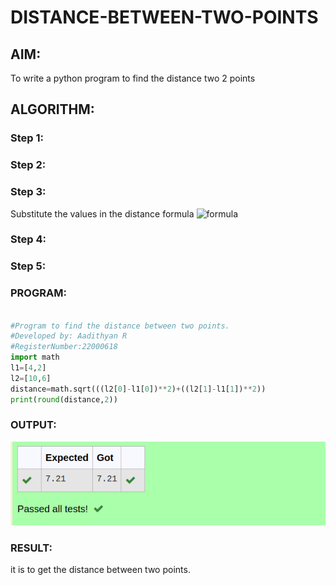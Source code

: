 # DISTANCE-BETWEEN-TWO-POINTS

## AIM:
To write a python program to find the distance two 2 points
## ALGORITHM:
### Step 1: 
### Step 2: 
### Step 3: 
Substitute the values in the distance formula  ![formula](/formula.jpg)
### Step 4: 
### Step 5: 
### PROGRAM:
```python

#Program to find the distance between two points.
#Developed by: Aadithyan R 
#RegisterNumber:22000618
import math
l1=[4,2]
l2=[10,6]
distance=math.sqrt(((l2[0]-l1[0])**2)+((l2[1]-l1[1])**2))
print(round(distance,2))

```
  


### OUTPUT:

![output](distance.png)


### RESULT:
it is to get the distance between two points.

